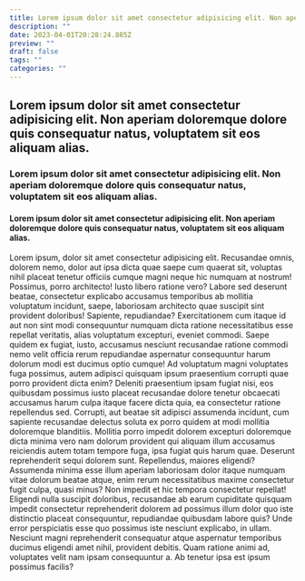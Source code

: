 ```yaml
---
title: Lorem ipsum dolor sit amet consectetur adipisicing elit. Non aperiam doloremque dolore quis consequatur natus, voluptatem sit eos aliquam alias.
description: ""
date: 2023-04-01T20:28:24.885Z
preview: ""
draft: false
tags: ""
categories: ""
---
```

## Lorem ipsum dolor sit amet consectetur adipisicing elit. Non aperiam doloremque dolore quis consequatur natus, voluptatem sit eos aliquam alias.
### Lorem ipsum dolor sit amet consectetur adipisicing elit. Non aperiam doloremque dolore quis consequatur natus, voluptatem sit eos aliquam alias.
#### Lorem ipsum dolor sit amet consectetur adipisicing elit. Non aperiam doloremque dolore quis consequatur natus, voluptatem sit eos aliquam alias.
Lorem ipsum, dolor sit amet consectetur adipisicing elit. Recusandae omnis, dolorem nemo, dolor aut ipsa dicta quae saepe cum quaerat sit, voluptas nihil placeat tenetur officiis cumque magni neque hic numquam at nostrum! Possimus, porro architecto! Iusto libero ratione vero? Labore sed deserunt beatae, consectetur explicabo accusamus temporibus ab mollitia voluptatum incidunt, saepe, laboriosam architecto quae suscipit sint provident doloribus! Sapiente, repudiandae? Exercitationem cum itaque id aut non sint modi consequuntur numquam dicta ratione necessitatibus esse repellat veritatis, alias voluptatum excepturi, eveniet commodi. Saepe quidem ex fugiat, iusto, accusamus nesciunt recusandae ratione commodi nemo velit officia rerum repudiandae aspernatur consequuntur harum dolorum modi est ducimus optio cumque! Ad voluptatum magni voluptates fuga possimus, autem adipisci quisquam ipsum praesentium corrupti quae porro provident dicta enim? Deleniti praesentium ipsam fugiat nisi, eos quibusdam possimus iusto placeat recusandae dolore tenetur obcaecati accusamus harum culpa itaque facere dicta quia, ea consectetur ratione repellendus sed. Corrupti, aut beatae sit adipisci assumenda incidunt, cum sapiente recusandae delectus soluta ex porro quidem at modi mollitia doloremque blanditiis. Mollitia porro impedit dolorem excepturi doloremque dicta minima vero nam dolorum provident qui aliquam illum accusamus reiciendis autem totam tempore fuga, ipsa fugiat quis harum quae. Deserunt reprehenderit sequi dolorem sunt. Repellendus, maiores eligendi? Assumenda minima esse illum aperiam laboriosam dolor itaque numquam vitae dolorum beatae atque, enim rerum necessitatibus maxime consectetur fugit culpa, quasi minus? Non impedit et hic tempora consectetur repellat! Eligendi nulla suscipit doloribus, recusandae ab earum cupiditate quisquam impedit consectetur reprehenderit dolorem ad possimus illum dolor quo iste distinctio placeat consequuntur, repudiandae quibusdam labore quis? Unde error perspiciatis esse quo possimus iste nesciunt explicabo, in ullam. Nesciunt magni reprehenderit consequatur atque aspernatur temporibus ducimus eligendi amet nihil, provident debitis. Quam ratione animi ad, voluptates velit nam ipsam consequuntur a. Ab tenetur ipsa est ipsum possimus facilis?